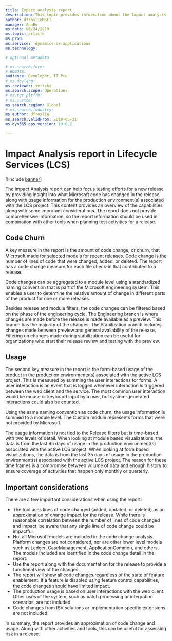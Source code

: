```yaml
---
title: Impact analysis report
description: This topic provides information about the Impact analysis report in Lifecycle Services (LCS).
author: dfroslieMSFT 
manager: AnnBe
ms.date: 06/24/2019
ms.topic: article
ms.prod: 
ms.service:  dynamics-ax-applications
ms.technology: 

# optional metadata

# ms.search.form: 
# ROBOTS: 
audience: Developer, IT Pro
# ms.devlang: 
ms.reviewer: sericks
ms.search.scope: Operations
# ms.tgt_pltfrm: 
# ms.custom: 
ms.search.region: Global
# ms.search.industry: 
ms.author: dfroslie
ms.search.validFrom: 2019-05-31 
ms.dyn365.ops.version: 10.0.2 

---
```


# Impact Analysis report in Lifecycle Services (LCS)

[!include [banner](../includes/banner.md)]

The Impact Analysis report can help focus testing efforts for a new release by providing insight into what Microsoft code has changed in the release along with usage information for the production environment(s) associated with the LCS project.  This content provides an overview of the capabilities along with some important considerations.  The report does not provide comprehensive information, so the report information should be used in combination with other tools when planning test activities for a release.

## Code Churn

A key measure in the report is the amount of code change, or churn, that Microsoft made for selected models for recent releases.  Code change is the number of lines of code that were changed, added, or deleted.  The report has a code change measure for each file check-in that contributed to a release.

Code changes can be aggregated to a module level using a standardized naming convention that is part of the Microsoft engineering system.  This enables a user to determine the relative amount of change in different parts of the product for one or more releases.

Besides release and module filters, the code changes can be filtered based on the phase of the engineering cycle.  The Engineering branch is where changes are made before the release is made available as a preview.  This branch has the majority of the changes. The Stabilization branch includes changes made between preview and general availability of the release.  Filtering on changes made during stabilization can be useful for organizations who start their release review and testing with the preview.

## Usage

The second key measure in the report is the form-based usage of the product in the production environments(s) associated with the active LCS project.  This is measured by summing the user interactions for forms.  A user interaction is an event that is logged whenever interaction is triggered between the web client and the service.  The most common user interaction would be mouse or keyboard input by a user, but system-generated interactions could also be counted.

Using the same naming convention as code churn, the usage information is summed to a module level.  The Custom module represents forms that were not provided by Microsoft.

The usage information is not tied to the Release filters but is time-based with two levels of detail.  When looking at module based visualizations, the data is from the last 95 days of usage in the production environment(s) associated with the active LCS project.  When looking at form based visualizations, the data is from the last 35 days of usage in the production environment(s) associated with the active LCS project.  The reason for these time frames is a compromise between volume of data and enough history to ensure coverage of activities that happen only monthly or quarterly.

## Important considerations

There are a few important considerations when using the report:

- The tool uses lines of code changed (added, updated, or deleted) as an approximation of change impact for the release.  While there is reasonable correlation between the number of lines of code changed and impact, be aware that any single line of code change could be impactful.
- Not all Microsoft models are included in the code change analysis.  Platform changes are not considered, nor are other lower level models such as Ledger, CaseManagement, ApplicationCommon, and others.  The models included are identified in the code change detail in the report.
- Use the report along with the documentation for the release to provide a functional view of the changes.
- The report will show all code changes regardless of the state of feature enablement.  If a feature is disabled using feature control capabilities, the code changes should have limited impact.
- The production usage is based on user interactions with the web client.  Other uses of the system, such as batch processing or integration scenarios, are not included.
- Code changes from ISV solutions or implementation specific extensions are not included.

In summary, the report provides an approximation of code change and usage.  Along with other activities and tools, this can be useful for assessing risk in a release.
